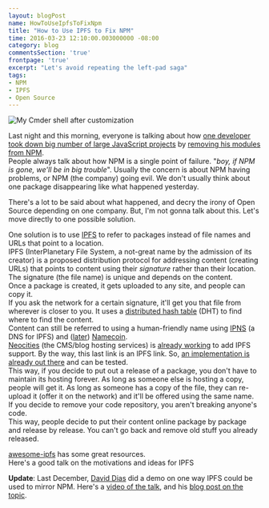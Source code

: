```yaml
---
layout: blogPost
name: HowToUseIpfsToFixNpm
title: "How to Use IPFS to Fix NPM"
time: 2016-03-23 12:10:00.003000000 -08:00
category: blog
commentsSection: 'true'
frontpage: 'true'
excerpt: "Let's avoid repeating the left-pad saga"
tags: 
- NPM
- IPFS
- Open Source
---
```


<img class="imageInCenter" title="My Cmder shell after customization" src="{{ site.imgFolder_blog }}{{ page.name }}/ipfs-npm.png">

Last night and this morning, everyone is talking about how [one developer took down big number of large JavaScript projects](http://www.theregister.co.uk/2016/03/23/npm_left_pad_chaos/) by [removing his modules from NPM](https://medium.com/@azerbike/i-ve-just-liberated-my-modules-9045c06be67c#.z1pjotygm).  
People always talk about how NPM is a single point of failure. "*boy, if NPM is gone, we'll be in big trouble*". Usually the concern is about NPM having problems, or NPM (the company) going evil. We don't usually think about one package disappearing like what happened yesterday.  
  
There's a lot to be said about what happened, and decry the irony of Open Source depending on one company. But, I'm not gonna talk about this. Let's move directly to one possible solution.  
  
One solution is to use [IPFS](http://ipfs.io/) to refer to packages instead of file names and URLs that point to a location.  
IPFS (InterPlanetary File System, a not-great name by the admission of its creator) is a proposed distribution protocol for addressing content (creating URLs) that points to content using their *signature* rather than their location. The signature (the file name) is unique and depends on the content.  
Once a package is created, it gets uploaded to any site, and people can copy it.  
If you ask the network for a certain signature, it'll get you that file from wherever is closer to you. It uses a [distributed hash table](https://en.wikipedia.org/wiki/Distributed_hash_table) (DHT) to find where to find the content.  
Content can still be referred to using a human-friendly name using [IPNS](https://github.com/ipfs/examples/tree/master/examples/ipns) (a DNS for IPFS) and ([later](https://github.com/ipfs/notes/issues/41)) [Namecoin](http://namecoin.info/).  
[Neocities](https://neocities.org/) (the CMS/blog hosting services) is [already working](https://ipfs.io/ipfs/QmNhFJjGcMPqpuYfxL62VVB9528NXqDNMFXiqN5bgFYiZ1/its-time-for-the-permanent-web.html) to add IPFS support. By the way, this last link is an IPFS link. So, [an implementation is already out there](https://github.com/ipfs/go-ipfs) and can be tested.  
This way, if you decide to put out a release of a package, you don't have to maintain its hosting forever. As long as someone else is hosting a copy, people will get it. As long as someone has a copy of the file, they can re-upload it (offer it on the network) and it'll be offered using the same name.  
If you decide to remove your code repository, you aren't breaking anyone's code.  
This way, people decide to put their content online package by package and release by release. You can't go back and remove old stuff you already released.   

[awesome-ipfs](https://github.com/ipfs/awesome-ipfs) has some great resources.   
Here's a good talk on the motivations and ideas for IPFS  

<div class="youtube-container">
   <div class="youtube-player" data-id="HUVmypx9HGI"></div>
</div>
  
**Update**: Last December, [David Dias](https://twitter.com/daviddiasfront) did a demo on one way IPFS could be used to mirror NPM. Here's a [video of the talk](https://www.youtube.com/watch?v=-S-Tc7Gl8FM), and his [blog post on the topic](http://blog.daviddias.me/2015/12/08/stellar-module-management).  

